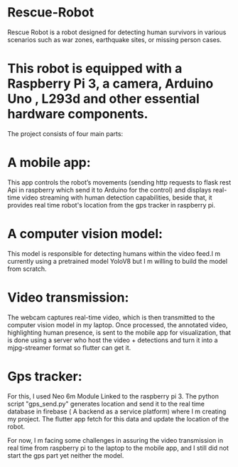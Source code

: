 # Rescue-Robot
Rescue Robot is a robot designed for detecting human survivors in various scenarios such as war zones, earthquake sites, or missing person cases.

 # This robot is equipped with a Raspberry Pi 3, a camera, Arduino Uno , L293d  and other essential hardware components.


The project consists of four main parts:


# A mobile app:
 This app controls the robot’s movements (sending http requests to flask rest Api in raspberry which send it to Arduino for the control) and displays real-time video streaming with human detection capabilities, beside that, it provides real time robot's location from the gps tracker in raspberry pi.


# A computer vision model:
 This model is responsible for detecting humans within the video feed.I m currently using a pretrained model YoloV8 but I m willing to build the model from scratch.


# Video transmission: 
 The webcam captures real-time video, which is then transmitted to the computer vision model in my laptop. Once processed, the annotated video, highlighting human presence, is sent to the mobile app for visualization, that is done using a server who host the video + detections and turn it into a mjpg-streamer format so flutter can get it.

# Gps tracker:
 For this, I used Neo 6m Module Linked to the raspberry pi 3. The python script "gps_send.py" generates location and send it to the real time database in firebase ( A backend as a service platform) where I m creating my project. The flutter app fetch for this data and update the location of the robot.



For now, I m facing some challenges in assuring the video transmission in real time from raspberry pi to the laptop to the mobile app, and I still did not start the gps part yet neither the model.

